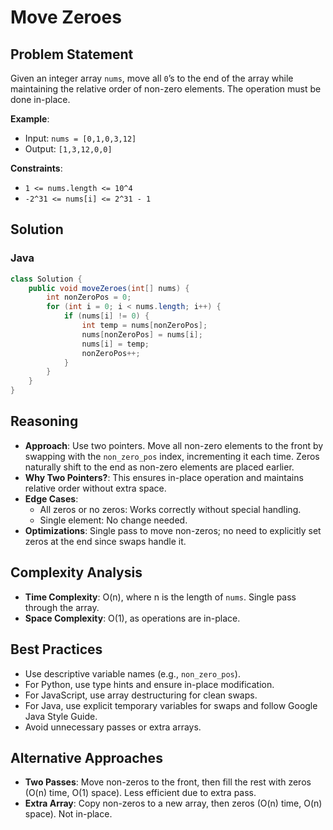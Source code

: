 # Move Zeroes

## Problem Statement
Given an integer array `nums`, move all `0`’s to the end of the array while maintaining the relative order of non-zero elements. The operation must be done in-place.

**Example**:
- Input: `nums = [0,1,0,3,12]`
- Output: `[1,3,12,0,0]`

**Constraints**:
- `1 <= nums.length <= 10^4`
- `-2^31 <= nums[i] <= 2^31 - 1`

## Solution

### Java
```java
class Solution {
    public void moveZeroes(int[] nums) {
        int nonZeroPos = 0;
        for (int i = 0; i < nums.length; i++) {
            if (nums[i] != 0) {
                int temp = nums[nonZeroPos];
                nums[nonZeroPos] = nums[i];
                nums[i] = temp;
                nonZeroPos++;
            }
        }
    }
}
```

## Reasoning
- **Approach**: Use two pointers. Move all non-zero elements to the front by swapping with the `non_zero_pos` index, incrementing it each time. Zeros naturally shift to the end as non-zero elements are placed earlier.
- **Why Two Pointers?**: This ensures in-place operation and maintains relative order without extra space.
- **Edge Cases**:
  - All zeros or no zeros: Works correctly without special handling.
  - Single element: No change needed.
- **Optimizations**: Single pass to move non-zeros; no need to explicitly set zeros at the end since swaps handle it.

## Complexity Analysis
- **Time Complexity**: O(n), where n is the length of `nums`. Single pass through the array.
- **Space Complexity**: O(1), as operations are in-place.

## Best Practices
- Use descriptive variable names (e.g., `non_zero_pos`).
- For Python, use type hints and ensure in-place modification.
- For JavaScript, use array destructuring for clean swaps.
- For Java, use explicit temporary variables for swaps and follow Google Java Style Guide.
- Avoid unnecessary passes or extra arrays.

## Alternative Approaches
- **Two Passes**: Move non-zeros to the front, then fill the rest with zeros (O(n) time, O(1) space). Less efficient due to extra pass.
- **Extra Array**: Copy non-zeros to a new array, then zeros (O(n) time, O(n) space). Not in-place.